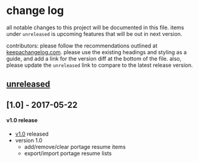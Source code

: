 # change log
all notable changes to this project will be documented in this file. items under `unreleased` is upcoming features that will be out in next version.

contributors: please follow the recommendations outlined at [keepachangelog.com](http://keepachangelog.com/). please use the existing headings and styling as a guide, and add a link for the version diff at the bottom of the file. also, please update the `unreleased` link to compare to the latest release version.

## [unreleased]

## [1.0] - 2017-05-22
#### v1.0 release
- [v1.0](https://github.com/borysn/eprl/releases/tag/1.0) released
- version 1.0
    - add/remove/clear portage resume items
    - export/import portage resume lists

[unreleased]: https://github.com/borysn/eprl/compare/1.0...master

